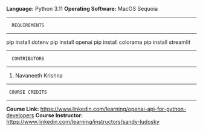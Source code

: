 **Language:** Python 3.11
**Operating Software:** MacOS Sequoia 

-------------------------
      REQUIREMENTS
-------------------------
pip install dotenv
pip install openai
pip install colorama
pip install streamlit

-------------------------
      CONTRIBUTORS
-------------------------
1. Navaneeth Krishna


-------------------------
     COURSE CREDITS
-------------------------
**Course Link:** https://www.linkedin.com/learning/openai-api-for-python-developers
**Course Instructor:** https://www.linkedin.com/learning/instructors/sandy-ludosky
